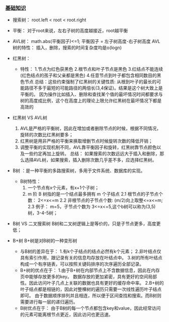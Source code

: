 ### [基础知识](https://www.toutiao.com/i6810627196802040324/?tt_from=weixin&utm_campaign=client_share&wxshare_count=2&from=singlemessage&timestamp=1589036931&app=news_article&utm_source=weixin&isappinstalled=0&utm_medium=toutiao_ios&use_new_style=1&req_id=202005092308500101310761313B9538EA&group_id=6810627196802040324)
- 搜索树： root.left < root < root.right
- 平衡： 对于root来说，左右子树的高度越接近，root越平衡
- AVL树： math.abs(平衡因子)<=1;    平衡因子 = 左子树高度-右子树高度
          AVL树的特性： 插入，删除，搜索的时间复杂度均是o(logn)
- 红黑树： 
   - 特性：
      1.节点为红色获黑色 
      2.根节点和叶子节点是黑色  3.红结点不能连续(红色结点的孩子和父亲都是黑色)  4.任意节点到叶子都包含相同数目的黑色节点
    总结：这些约束强制了红黑树的关键性质: 从根到叶子的最长的可能路径不多于最短的可能路径的两倍长(3,4保证)。结果是这个树大致上是平衡的。
    因为操作比如插入、删除和查找某个值的最坏情况时间都要求与树的高度成比例，这个在高度上的理论上限允许红黑树在最坏情况下都是高效的
    
- 红黑树 VS AVL树
  1. AVL是严格的平衡树，因此在增加或者删除节点的时候，根据不同情况，旋转的次数比红黑树要多；
  2. 红黑树是用非严格的平衡来换取增删节点时候旋转次数的降低开销；
  3. 调整平衡的实现机制不同，AVL靠平衡因子和旋转，红黑树靠节点颜色以及一些约定再加上旋转。
  总结： 如果搜索的次数远远大于插入和删除，那么选择AVL树，如果搜索，插入删除次数几乎差不多，应选择红黑树。

- B树 ：是一种平衡的多路搜索树，多用于文件系统、数据库的实现。
   - B树特性：
       1. 一个节点有x个元素，有x+1个子树；
       2. m 阶 B 树指的是一个结点最多拥有 m 个子结点
           2.1 根节点的子节点个数： 2<=x<=m
           2.2 非根节点的子节点个数: (m/2)向上取整<=x<=m;    
           2.3 例子： m=5，子节点个数为 3<=x<=5,这个b树可以称为(3,5)树，3-4-5树；

- B树 VS 二叉搜索树
   B树和二叉树逻辑上是等价的，只是子节点更多，高度更低；

- B+树  B+树是对B树的一种变形树
   - 与B树的差异在于：
      1.有k个子结点的结点必然有k个元素；
      2.非叶结点仅具有索引作用，跟记录有关的信息均存放在叶结点中。
      3.树的所有叶结点构成一个有序链表，可以按照关键码排序的次序遍历全部记录。
   - B+树的优点在于：
      1.由于B+树在内部节点上不含数据信息，因此在内存页中能够存放更多的key。
         数据存放的更加紧密，具有更好的空间局部性。因此访问叶子几点上关联的数据也具有更好的缓存命中率。
      2.B+树的叶子结点都是相链的，因此对整棵树的遍历只需要一次线性遍历叶子结点即可。
         由于数据顺序排列并且相连，所以便于区间查找和搜索。而B树则需要进行每一层的递归遍历。
   - B树优点在于：
      由于B树的每一个节点都包含key和value，因此经常访问的元素可能离根节点更近，因此访问也更迅速。
